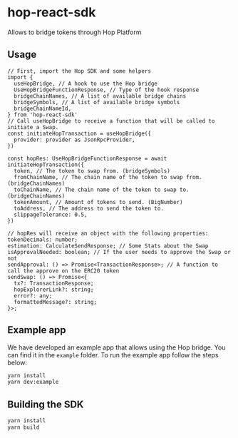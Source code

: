 # hop-react-sdk
Allows to bridge tokens through Hop Platform

## Usage

```tsx
// First, import the Hop SDK and some helpers
import {
  useHopBridge, // A hook to use the Hop bridge
  UseHopBridgeFunctionResponse, // Type of the hook response
  bridgeChainNames, // A list of available bridge chains
  bridgeSymbols, // A list of available bridge symbols
  bridgeChainNameId,
} from 'hop-react-sdk'
// Call useHopBridge to receive a function that will be called to initiate a Swap.
const initiateHopTransaction = useHopBridge({
  provider: provider as JsonRpcProvider,
})

const hopRes: UseHopBridgeFunctionResponse = await initiateHopTransaction({
  token, // The token to swap from. (bridgeSymbols)
  fromChainName, // The chain name of the token to swap from. (bridgeChainNames)
  toChainName, // The chain name of the token to swap to. (bridgeChainNames)
  tokenAmount, // Amount of tokens to send. (BigNumber)
  toAddress, // The address to send the token to.
  slippageTolerance: 0.5, 
})

// hopRes will receive an object with the following properties:
tokenDecimals: number;
estimation: CalculateSendResponse; // Some Stats about the Swap
isApprovalNeeded: boolean; // If the user needs to approve the Swap or not
sendApproval: () => Promise<TransactionResponse>; // A function to call the approve on the ERC20 token
sendSwap: () => Promise<{
  tx?: TransactionResponse;
  hopExplorerLink?: string;
  error?: any;
  formattedMessage?: string;
}>;

```

## Example app

We have developed an example app that allows using the Hop bridge.
You can find it in the `example` folder. To run the example app follow the steps below:

```bash
yarn install
yarn dev:example
```

## Building the SDK

```bash
yarn install
yarn build
```

